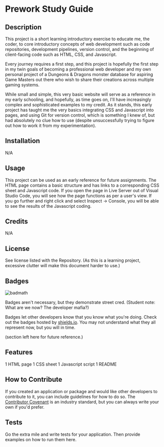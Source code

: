 # Prework Study Guide

## Description

This project is a short learning introductory exercise to educate me, the coder, to core introductory concepts of web development such as code repositories, development pipelines, version control, and the beginning of client-facing code such as HTML, CSS, and Javascript.

Every journey requires a first step, and this project is hopefully the first step in my twin goals of becoming a professional web developer and my own personal project of a Dungeons & Dragons monster database for aspiring Game Masters out there who wish to share their creations across multiple gaming systems.

While small and simple, this very basic website will serve as a reference in my early schooling, and hopefully, as time goes on, I'll have increasingly complex and sophisticated examples to my credit.  As it stands, this early project has taught me the very basics integrating CSS and Javascript into pages, and using Git for version control, which is something I knew of, but had absolutely no clue how to use (despite unsuccessfully trying to figure out how to work it from my experimentation).


## Installation

N/A

## Usage

This project can be used as an early reference for future assignments.  The HTML page contains a basic structure and has links to a corresponding CSS sheet and Javascript code.  If you open the page in Live Server out of Visual Studio Code, you will see how the page functions as per a user's view.  If you go further and right click and select Inspect -> Console, you will be able to see the results of the Javascript coding.

## Credits

N/A

## License

See license listed with the Repository.  (As this is a learning project, excessive clutter will make this document harder to use.)

## Badges

![badmath](https://img.shields.io/github/languages/top/nielsenjared/badmath)

Badges aren't necessary, but they demonstrate street cred.  (Student note: What are we now?  The developer mafia?)

Badges let other developers know that you know what you're doing. Check out the badges hosted by [shields.io](https://shields.io/). You may not understand what they all represent now, but you will in time.

(section left here for future reference.)

## Features

1 HTML page
1 CSS sheet
1 Javascript script
1 README

## How to Contribute

If you created an application or package and would like other developers to contribute to it, you can include guidelines for how to do so. The [Contributor Covenant](https://www.contributor-covenant.org/) is an industry standard, but you can always write your own if you'd prefer.

## Tests

Go the extra mile and write tests for your application. Then provide examples on how to run them here.

